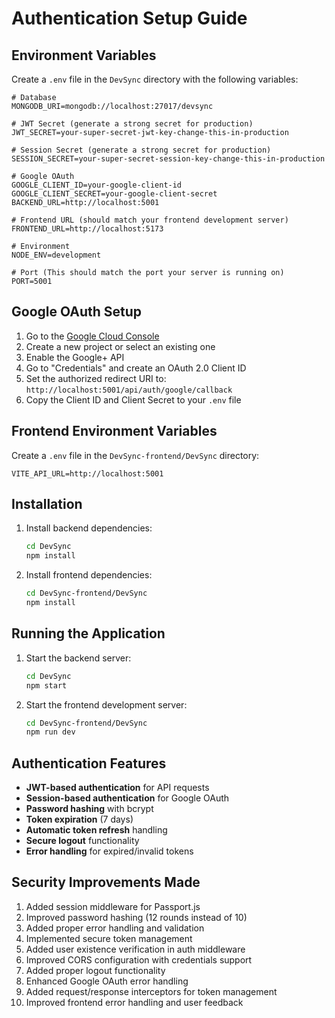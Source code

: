 # Authentication Setup Guide

## Environment Variables

Create a `.env` file in the `DevSync` directory with the following variables:

```env
# Database
MONGODB_URI=mongodb://localhost:27017/devsync

# JWT Secret (generate a strong secret for production)
JWT_SECRET=your-super-secret-jwt-key-change-this-in-production

# Session Secret (generate a strong secret for production)
SESSION_SECRET=your-super-secret-session-key-change-this-in-production

# Google OAuth
GOOGLE_CLIENT_ID=your-google-client-id
GOOGLE_CLIENT_SECRET=your-google-client-secret
BACKEND_URL=http://localhost:5001

# Frontend URL (should match your frontend development server)
FRONTEND_URL=http://localhost:5173

# Environment
NODE_ENV=development

# Port (This should match the port your server is running on)
PORT=5001
```

## Google OAuth Setup

1. Go to the [Google Cloud Console](https://console.cloud.google.com/)
2. Create a new project or select an existing one
3. Enable the Google+ API
4. Go to "Credentials" and create an OAuth 2.0 Client ID
5. Set the authorized redirect URI to: `http://localhost:5001/api/auth/google/callback`
6. Copy the Client ID and Client Secret to your `.env` file

## Frontend Environment Variables

Create a `.env` file in the `DevSync-frontend/DevSync` directory:

```env
VITE_API_URL=http://localhost:5001
```

## Installation

1. Install backend dependencies:
   ```bash
   cd DevSync
   npm install
   ```

2. Install frontend dependencies:
   ```bash
   cd DevSync-frontend/DevSync
   npm install
   ```

## Running the Application

1. Start the backend server:
   ```bash
   cd DevSync
   npm start
   ```

2. Start the frontend development server:
   ```bash
   cd DevSync-frontend/DevSync
   npm run dev
   ```

## Authentication Features

- **JWT-based authentication** for API requests
- **Session-based authentication** for Google OAuth
- **Password hashing** with bcrypt
- **Token expiration** (7 days)
- **Automatic token refresh** handling
- **Secure logout** functionality
- **Error handling** for expired/invalid tokens

## Security Improvements Made

1. Added session middleware for Passport.js
2. Improved password hashing (12 rounds instead of 10)
3. Added proper error handling and validation
4. Implemented secure token management
5. Added user existence verification in auth middleware
6. Improved CORS configuration with credentials support
7. Added proper logout functionality
8. Enhanced Google OAuth error handling
9. Added request/response interceptors for token management
10. Improved frontend error handling and user feedback 
